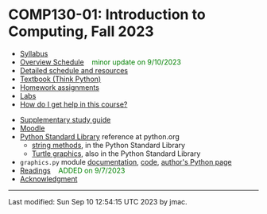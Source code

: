# COMP130-01: Introduction to Computing, Fall 2023

<!-- ![WCBC with cat](wcbc-cat.jpg) -->

* [Syllabus](syllabus-8-24-2023.docx)
* [Overview Schedule](comp130-schedule-9-10-2023.xlsx)  &nbsp;&nbsp;&nbsp;<font color="green">minor update on 9/10/2023</font>
* [Detailed schedule and resources](resources)
* [Textbook (Think Python)](https://greenteapress.com/wp/think-python-2e/)
* [Homework assignments](hw)
* [Labs](labs)
* [How do I get help in this course?](help.md)
<!-- * [Exams](exams.md)&nbsp;&nbsp;&nbsp;<font color="red">UPDATED on 5/2/2023</font> -->
* [Supplementary study guide](study-guide/study-guide-9-7-2023.docx) <!-- &nbsp;&nbsp;&nbsp;<font color="red">UPDATED on 9/7/2023</font> -->
* [Moodle](https://lms.dickinson.edu/course/view.php?id=52046)
* [Python Standard Library](https://docs.python.org/3/library/index.html) reference at python.org
  - [string
    methods](https://docs.python.org/3/library/stdtypes.html#string-methods),
    in the Python Standard Library
  - [Turtle graphics](https://docs.python.org/3/library/turtle.html), also in the Python Standard Library
* `graphics.py` module [documentation](https://mcsp.wartburg.edu/zelle/python/graphics/graphics/graphref.html), [code](https://mcsp.wartburg.edu/zelle/python/graphics.py), [author's Python page](https://mcsp.wartburg.edu/zelle/python/)
* [Readings](readings.md)   &nbsp;&nbsp;&nbsp;<font color="green">ADDED on 9/7/2023</font>
* [Acknowledgment](acknowledgment.md)


----
Last modified: Sun Sep 10 12:54:15 UTC 2023 by jmac.
